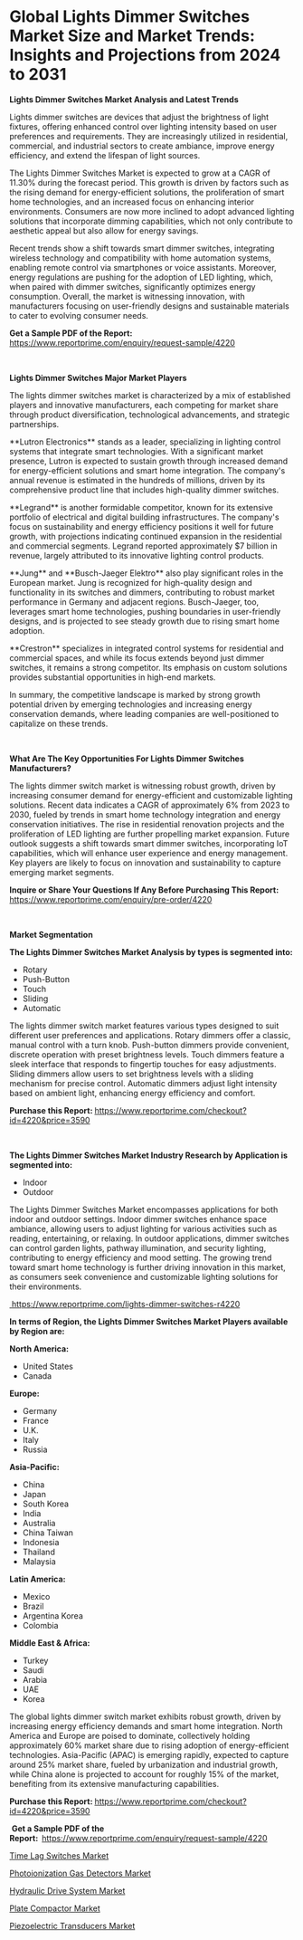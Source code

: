 <p><h1>Global Lights Dimmer Switches Market Size and Market Trends: Insights and Projections from 2024 to 2031</h1></p><p><strong>Lights Dimmer Switches Market Analysis and Latest Trends</strong></p>
<p><p>Lights dimmer switches are devices that adjust the brightness of light fixtures, offering enhanced control over lighting intensity based on user preferences and requirements. They are increasingly utilized in residential, commercial, and industrial sectors to create ambiance, improve energy efficiency, and extend the lifespan of light sources.</p><p>The Lights Dimmer Switches Market is expected to grow at a CAGR of 11.30% during the forecast period. This growth is driven by factors such as the rising demand for energy-efficient solutions, the proliferation of smart home technologies, and an increased focus on enhancing interior environments. Consumers are now more inclined to adopt advanced lighting solutions that incorporate dimming capabilities, which not only contribute to aesthetic appeal but also allow for energy savings.</p><p>Recent trends show a shift towards smart dimmer switches, integrating wireless technology and compatibility with home automation systems, enabling remote control via smartphones or voice assistants. Moreover, energy regulations are pushing for the adoption of LED lighting, which, when paired with dimmer switches, significantly optimizes energy consumption. Overall, the market is witnessing innovation, with manufacturers focusing on user-friendly designs and sustainable materials to cater to evolving consumer needs.</p></p>
<p><strong>Get a Sample PDF of the Report:&nbsp;</strong> <a href="https://www.reportprime.com/enquiry/request-sample/4220">https://www.reportprime.com/enquiry/request-sample/4220</a></p>
<p>&nbsp;</p>
<p><strong>Lights Dimmer Switches Major Market Players</strong></p>
<p><p>The lights dimmer switches market is characterized by a mix of established players and innovative manufacturers, each competing for market share through product diversification, technological advancements, and strategic partnerships.</p><p>**Lutron Electronics** stands as a leader, specializing in lighting control systems that integrate smart technologies. With a significant market presence, Lutron is expected to sustain growth through increased demand for energy-efficient solutions and smart home integration. The company's annual revenue is estimated in the hundreds of millions, driven by its comprehensive product line that includes high-quality dimmer switches.</p><p>**Legrand** is another formidable competitor, known for its extensive portfolio of electrical and digital building infrastructures. The company's focus on sustainability and energy efficiency positions it well for future growth, with projections indicating continued expansion in the residential and commercial segments. Legrand reported approximately $7 billion in revenue, largely attributed to its innovative lighting control products.</p><p>**Jung** and **Busch-Jaeger Elektro** also play significant roles in the European market. Jung is recognized for high-quality design and functionality in its switches and dimmers, contributing to robust market performance in Germany and adjacent regions. Busch-Jaeger, too, leverages smart home technologies, pushing boundaries in user-friendly designs, and is projected to see steady growth due to rising smart home adoption.</p><p>**Crestron** specializes in integrated control systems for residential and commercial spaces, and while its focus extends beyond just dimmer switches, it remains a strong competitor. Its emphasis on custom solutions provides substantial opportunities in high-end markets.</p><p>In summary, the competitive landscape is marked by strong growth potential driven by emerging technologies and increasing energy conservation demands, where leading companies are well-positioned to capitalize on these trends.</p></p>
<p>&nbsp;</p>
<p><strong>What Are The Key Opportunities For Lights Dimmer Switches Manufacturers?</strong></p>
<p><p>The lights dimmer switch market is witnessing robust growth, driven by increasing consumer demand for energy-efficient and customizable lighting solutions. Recent data indicates a CAGR of approximately 6% from 2023 to 2030, fueled by trends in smart home technology integration and energy conservation initiatives. The rise in residential renovation projects and the proliferation of LED lighting are further propelling market expansion. Future outlook suggests a shift towards smart dimmer switches, incorporating IoT capabilities, which will enhance user experience and energy management. Key players are likely to focus on innovation and sustainability to capture emerging market segments.</p></p>
<p><strong>Inquire or Share Your Questions If Any Before Purchasing This Report:</strong> <a href="https://www.reportprime.com/enquiry/pre-order/4220">https://www.reportprime.com/enquiry/pre-order/4220</a></p>
<p>&nbsp;</p>
<p><strong>Market Segmentation</strong></p>
<p><strong>The Lights Dimmer Switches Market Analysis by types is segmented into:</strong></p>
<p><ul><li>Rotary</li><li>Push-Button</li><li>Touch</li><li>Sliding</li><li>Automatic</li></ul></p>
<p><p>The lights dimmer switch market features various types designed to suit different user preferences and applications. Rotary dimmers offer a classic, manual control with a turn knob. Push-button dimmers provide convenient, discrete operation with preset brightness levels. Touch dimmers feature a sleek interface that responds to fingertip touches for easy adjustments. Sliding dimmers allow users to set brightness levels with a sliding mechanism for precise control. Automatic dimmers adjust light intensity based on ambient light, enhancing energy efficiency and comfort.</p></p>
<p><strong>Purchase this Report:&nbsp;</strong><a href="https://www.reportprime.com/checkout?id=4220&price=3590">https://www.reportprime.com/checkout?id=4220&price=3590</a></p>
<p>&nbsp;</p>
<p><strong>The Lights Dimmer Switches Market Industry Research by Application is segmented into:</strong></p>
<p><ul><li>Indoor</li><li>Outdoor</li></ul></p>
<p><p>The Lights Dimmer Switches Market encompasses applications for both indoor and outdoor settings. Indoor dimmer switches enhance space ambiance, allowing users to adjust lighting for various activities such as reading, entertaining, or relaxing. In outdoor applications, dimmer switches can control garden lights, pathway illumination, and security lighting, contributing to energy efficiency and mood setting. The growing trend toward smart home technology is further driving innovation in this market, as consumers seek convenience and customizable lighting solutions for their environments.</p></p>
<p><a href="https://www.reportprime.com/lights-dimmer-switches-r4220">&nbsp;https://www.reportprime.com/lights-dimmer-switches-r4220</a></p>
<p><strong>In terms of Region, the Lights Dimmer Switches Market Players available by Region are:</strong></p>
<p>
    <p> <strong> North America: </strong>
        <ul>
            <li>United States</li>
            <li>Canada</li>
        </ul>
        </p> 
    <p> <strong> Europe: </strong>
        <ul>
            <li>Germany</li>
            <li>France</li>
            <li>U.K.</li>
            <li>Italy</li>
            <li>Russia</li>
        </ul>
        </p> 
    <p> <strong> Asia-Pacific: </strong>
        <ul>
            <li>China</li>
            <li>Japan</li>
            <li>South Korea</li>
            <li>India</li>
            <li>Australia</li>
            <li>China Taiwan</li>
            <li>Indonesia</li>
            <li>Thailand</li>
            <li>Malaysia</li>
        </ul>
        </p> 
    <p> <strong> Latin America: </strong>
        <ul>
            <li>Mexico</li>
            <li>Brazil</li>
            <li>Argentina Korea</li>
            <li>Colombia</li>
        </ul>
        </p> 
    <p> <strong> Middle East & Africa: </strong>
        <ul>
            <li>Turkey</li>
            <li>Saudi</li>
            <li>Arabia</li>
            <li>UAE</li>
            <li>Korea</li>
        </ul>
    </p>
    </p>
<p><p>The global lights dimmer switch market exhibits robust growth, driven by increasing energy efficiency demands and smart home integration. North America and Europe are poised to dominate, collectively holding approximately 60% market share due to rising adoption of energy-efficient technologies. Asia-Pacific (APAC) is emerging rapidly, expected to capture around 25% market share, fueled by urbanization and industrial growth, while China alone is projected to account for roughly 15% of the market, benefiting from its extensive manufacturing capabilities.</p></p>
<p><strong>Purchase this Report: </strong><a href="https://www.reportprime.com/checkout?id=4220&price=3590">https://www.reportprime.com/checkout?id=4220&price=3590</a></p>
<p>&nbsp;<strong>Get a Sample PDF of the Report:&nbsp;&nbsp;</strong><a href="https://www.reportprime.com/enquiry/request-sample/4220">https://www.reportprime.com/enquiry/request-sample/4220</a></p>
<p><strong></strong></p>
<p><p><a href="https://github.com/wwwkeltoum/Market-Research-Report-List-4/blob/main/time-lag-switches-market.md">Time Lag Switches Market</a></p><p><a href="https://issuu.com/reportprime-2/docs/photoionization-gas-detectors-marke_27c69b5f3eada3">Photoionization Gas Detectors Market</a></p><p><a href="https://www.linkedin.com/pulse/pioneering-growth-analyzing-global-hydraulic-drive-system-ktfoc?trackingId=%2FOeIUM5kRPG3xs%2F2Vl9BVA%3D%3D">Hydraulic Drive System Market</a></p><p><a href="https://www.linkedin.com/pulse/future-innovation-global-plate-compactor-market-growth-g1jpc?trackingId=VvVIB5%2FEQaWX0bOX2ryTGA%3D%3D">Plate Compactor Market</a></p><p><a href="https://github.com/joannesouthgate/Market-Research-Report-List-4/blob/main/piezoelectric-transducers-market.md">Piezoelectric Transducers Market</a></p></p>